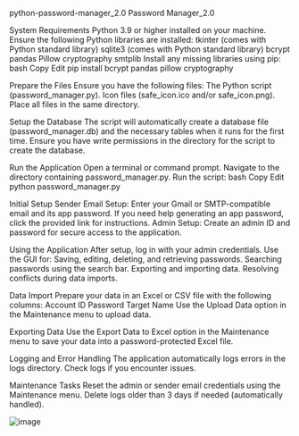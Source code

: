 python-password-manager_2.0
Password Manager_2.0

System Requirements Python 3.9 or higher installed on your machine. Ensure the following Python libraries are installed: tkinter (comes with Python standard library) sqlite3 (comes with Python standard library) bcrypt pandas Pillow cryptography smtplib Install any missing libraries using pip: bash Copy Edit pip install bcrypt pandas pillow cryptography

Prepare the Files Ensure you have the following files: The Python script (password_manager.py). Icon files (safe_icon.ico and/or safe_icon.png). Place all files in the same directory.

Setup the Database The script will automatically create a database file (password_manager.db) and the necessary tables when it runs for the first time. Ensure you have write permissions in the directory for the script to create the database.

Run the Application Open a terminal or command prompt. Navigate to the directory containing password_manager.py. Run the script: bash Copy Edit python password_manager.py

Initial Setup Sender Email Setup: Enter your Gmail or SMTP-compatible email and its app password. If you need help generating an app password, click the provided link for instructions. Admin Setup: Create an admin ID and password for secure access to the application.

Using the Application After setup, log in with your admin credentials. Use the GUI for: Saving, editing, deleting, and retrieving passwords. Searching passwords using the search bar. Exporting and importing data. Resolving conflicts during data imports.

Data Import Prepare your data in an Excel or CSV file with the following columns: Account ID Password Target Name Use the Upload Data option in the Maintenance menu to upload data.

Exporting Data Use the Export Data to Excel option in the Maintenance menu to save your data into a password-protected Excel file.

Logging and Error Handling The application automatically logs errors in the logs directory. Check logs if you encounter issues.

Maintenance Tasks Reset the admin or sender email credentials using the Maintenance menu. Delete logs older than 3 days if needed (automatically handled).


![image](https://github.com/user-attachments/assets/31d56a1f-eb89-410b-a50d-edb225bf5aa8)
